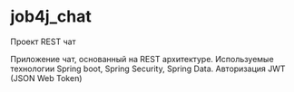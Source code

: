 # job4j_chat

Проект REST чат

Приложение чат, основанный на REST архитектуре.
Используемые технологии Spring boot, Spring Security, Spring Data.
Авторизация JWT (JSON Web Token)